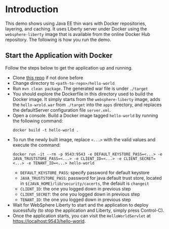 # Introduction
This demo shows using Java EE thin wars with Docker repositories, layering, and caching. It uses Liberty server under Docker using the `websphere-liberty` image that is available from the online Docker Hub repository. The following is how you run the demo.

## Start the Application with Docker
Follow the steps below to get the application up and running.

* Clone [this repo](https://github.com/majguo/liberty-aad-oidc) if not done before
* Change directory to `<path-to-repo>/hello-world`
* Run `mvn clean package`. The generated war file is under `./target`
* You should explore the Dockerfile in this directory used to build the Docker image. It simply starts from the `websphere-liberty` image, adds the `hello-wrold.war` from `./target` into the `apps` directory, and replaces the defaultServer configuration file `server.xml`.
* Open a console. Build a Docker image tagged `hello-world` by running the following command:
	```
	docker build -t hello-world .
	```
* To run the newly built image, replace `<...>` with the valid values and execute the command:
	```
	docker run -it --rm -p 9543:9543 -e DEFAULT_KEYSTORE_PASS=<...> -e JAVA_TRUSTSTORE_PASS=<...> -e CLIENT_ID=<...> -e CLIENT_SECRET=<...> -e TENANT_ID=<...> hello-world
	```
  * `DEFAULT_KEYSTORE_PASS`: specify password for default keystore
  * `JAVA_TRUSTSTORE_PASS`: password for java default trust store, located in `${JAVA_HOME}/lib/security/cacerts`, the default is `changeit`
  * `CLIENT_ID`: the one you logged down in previous step
  * `CLIENT_SECRET`: the one you logged down in previous step
  * `TENANT_ID`: the one you logged down in previous step
* Wait for WebSphere Liberty to start and the application to deploy sucessfully (to stop the application and Liberty, simply press Control-C).
* Once the application starts, you can visit the `HelloWorldServlet` at [https://localhost:9543/hello-world](https://localhost:9543/hello-world).
